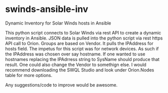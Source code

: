 # swinds-ansible-inv
Dynamic Inventory for Solar Winds hosts in Ansible

This python script connects to Solar Winds via rest API to create a dynamic inventory in Ansible.  JSON data is pulled into the python script via rest https API call to Orion.   Groups  are based on Vendor.  It pulls the IPAddress for hosts field.  The impetus for this script was for network devices.  As such if the IPAddress was chosen over say hostname.  If one wanted to use hostnames replacing the IPAdrress string to SysName should produce that result.  One could also change the Vendor to somethign else.  I would recommend downloading the SWQL Studio and look under Orion.Nodes table for more options.

Any suggestions/code to improve would be awesome. 
